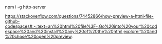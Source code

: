 npm i -g http-server

https://stackoverflow.com/questions/74452866/how-preview-a-html-file-github-codespaces#:~:text=an%20html%20file%3F-,Go%20into%20your%20codespace%20and%20install%20any%20of%20the%20html,explorer%20and%20chose%20open%20preview.

